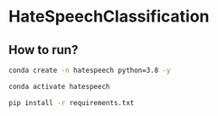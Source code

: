 # HateSpeechClassification

## How to run?

```bash
conda create -n hatespeech python=3.8 -y
```

```bash
conda activate hatespeech
```

```bash
pip install -r requirements.txt
```